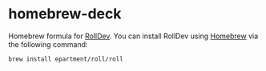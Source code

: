 # homebrew-deck
Homebrew formula for [RollDev](https://getroll.dev). You can install RollDev using [Homebrew](https://brew.sh) via the following command:

    brew install epartment/roll/roll
